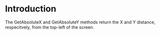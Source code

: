 # Introduction

The GetAbsoluteX and GetAbsoluteY methods return the X and Y distance, respecitvely, from the top-left of the screen.